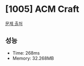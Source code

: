 # [1005] ACM Craft

[문제 출처](https://www.acmicpc.net/problem/1005)

## 성능

- Time: 268ms
- Memory: 32.268MB
